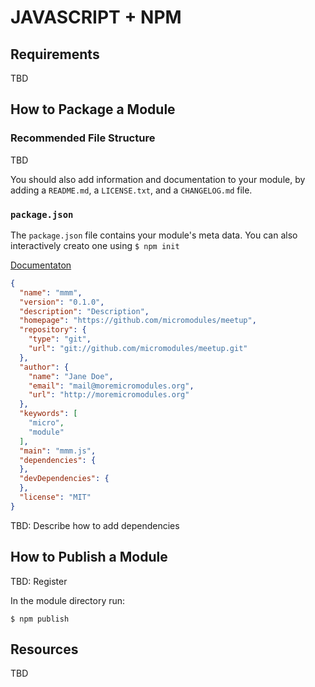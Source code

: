 # JAVASCRIPT + NPM

## Requirements

TBD

## How to Package a Module

### Recommended File Structure

TBD

You should also add information and documentation to your module, by adding a `README.md`, a `LICENSE.txt`, and a `CHANGELOG.md` file.

### `package.json`

The `package.json` file contains your module's meta data. You can also interactively creato one using `$ npm init`

[Documentaton](https://docs.npmjs.com/files/package.json)

```json
{
  "name": "mmm",
  "version": "0.1.0",
  "description": "Description",
  "homepage": "https://github.com/micromodules/meetup",
  "repository": {
    "type": "git",
    "url": "git://github.com/micromodules/meetup.git"
  },
  "author": {
    "name": "Jane Doe",
    "email": "mail@moremicromodules.org",
    "url": "http://moremicromodules.org"
  },
  "keywords": [
    "micro",
    "module"
  ],
  "main": "mmm.js",
  "dependencies": {
  },
  "devDependencies": {
  },
  "license": "MIT"
}
```

TBD: Describe how to add dependencies

## How to Publish a Module

TBD: Register

In the module directory run:

```shell
$ npm publish
```

## Resources

TBD